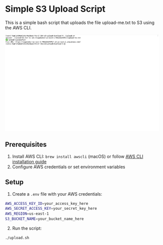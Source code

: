 # Simple S3 Upload Script

This is a simple bash script that uploads the file upload-me.txt to S3 using the AWS CLI.

![preview](preview.png)

## Prerequisites

1. Install AWS CLI: `brew install awscli` (macOS) or follow [AWS CLI installation guide](https://docs.aws.amazon.com/cli/latest/userguide/getting-started-install.html)
2. Configure AWS credentials or set environment variables

## Setup

1. Create a `.env` file with your AWS credentials:
```bash
AWS_ACCESS_KEY_ID=your_access_key_here
AWS_SECRET_ACCESS_KEY=your_secret_key_here
AWS_REGION=us-east-1
S3_BUCKET_NAME=your_bucket_name_here
```

2. Run the script:
```bash
./upload.sh
```